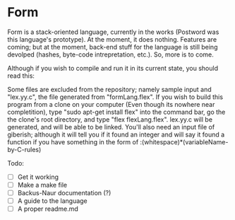 Form
====

Form is a stack-oriented language, currently in the works (Postword was this language's prototype). At the moment, it does nothing.
Features are coming; but at the moment, back-end stuff for the language is still being devolped
(hashes, byte-code intrepretation, etc.). So, more is to come.

Although if you wish to compile and run it in its current state, you should read this:

Some files are excluded from the repository; namely sample input
and "lex.yy.c", the file generated from "formLang.flex". If you wish to build this
program from a clone on your computer (Even though its nowhere near completition), 
type "sudo apt-get install flex" into the command bar, go the the clone's root directory,
and type "flex flexLang.flex". lex.yy.c will be generated, and will be able to be linked.
You'll also need an input file of giberish; although it will tell you if it found an integer
and will say it found a function if you have something in the form of :(whitespace)*(variableName-by-C-rules)

Todo: <br>
- [ ] Get it working
- [ ] Make a make file
- [ ] Backus-Naur documentation (?)
- [ ] A guide to the language
- [ ] A proper readme.md
